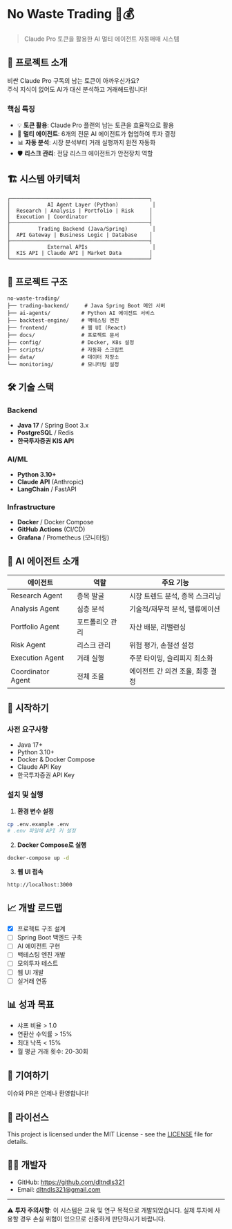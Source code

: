 # No Waste Trading 🤖💰

> Claude Pro 토큰을 활용한 AI 멀티 에이전트 자동매매 시스템

## 🎯 프로젝트 소개

비싼 Claude Pro 구독의 남는 토큰이 아까우신가요?  
주식 지식이 없어도 AI가 대신 분석하고 거래해드립니다!

### 핵심 특징
- 💡 **토큰 활용**: Claude Pro 플랜의 남는 토큰을 효율적으로 활용
- 🤖 **멀티 에이전트**: 6개의 전문 AI 에이전트가 협업하여 투자 결정
- 📊 **자동 분석**: 시장 분석부터 거래 실행까지 완전 자동화
- 🛡️ **리스크 관리**: 전담 리스크 에이전트가 안전장치 역할

## 🏗️ 시스템 아키텍처

```
┌─────────────────────────────────────────────┐
│            AI Agent Layer (Python)           │
│  Research | Analysis | Portfolio | Risk     │
│  Execution | Coordinator                    │
├─────────────────────────────────────────────┤
│         Trading Backend (Java/Spring)        │
│  API Gateway | Business Logic | Database    │
├─────────────────────────────────────────────┤
│            External APIs                     │
│  KIS API | Claude API | Market Data         │
└─────────────────────────────────────────────┘
```

## 📁 프로젝트 구조

```
no-waste-trading/
├── trading-backend/     # Java Spring Boot 메인 서버
├── ai-agents/          # Python AI 에이전트 서비스
├── backtest-engine/    # 백테스팅 엔진
├── frontend/           # 웹 UI (React)
├── docs/               # 프로젝트 문서
├── config/             # Docker, K8s 설정
├── scripts/            # 자동화 스크립트
├── data/               # 데이터 저장소
└── monitoring/         # 모니터링 설정
```

## 🛠 기술 스택

### Backend
- **Java 17** / Spring Boot 3.x
- **PostgreSQL** / Redis
- **한국투자증권 KIS API**

### AI/ML
- **Python 3.10+**
- **Claude API** (Anthropic)
- **LangChain** / FastAPI

### Infrastructure
- **Docker** / Docker Compose
- **GitHub Actions** (CI/CD)
- **Grafana** / Prometheus (모니터링)

## 🤖 AI 에이전트 소개

| 에이전트 | 역할 | 주요 기능 |
|---------|------|-----------|
| Research Agent | 종목 발굴 | 시장 트렌드 분석, 종목 스크리닝 |
| Analysis Agent | 심층 분석 | 기술적/재무적 분석, 밸류에이션 |
| Portfolio Agent | 포트폴리오 관리 | 자산 배분, 리밸런싱 |
| Risk Agent | 리스크 관리 | 위험 평가, 손절선 설정 |
| Execution Agent | 거래 실행 | 주문 타이밍, 슬리피지 최소화 |
| Coordinator Agent | 전체 조율 | 에이전트 간 의견 조율, 최종 결정 |

## 🚀 시작하기

### 사전 요구사항
- Java 17+
- Python 3.10+
- Docker & Docker Compose
- Claude API Key
- 한국투자증권 API Key

### 설치 및 실행

1. **환경 변수 설정**
```bash
cp .env.example .env
# .env 파일에 API 키 설정
```

2. **Docker Compose로 실행**
```bash
docker-compose up -d
```

3. **웹 UI 접속**
```
http://localhost:3000
```

## 📈 개발 로드맵

- [x] 프로젝트 구조 설계
- [ ] Spring Boot 백엔드 구축
- [ ] AI 에이전트 구현
- [ ] 백테스팅 엔진 개발
- [ ] 모의투자 테스트
- [ ] 웹 UI 개발
- [ ] 실거래 연동

## 📊 성과 목표

- 샤프 비율 > 1.0
- 연환산 수익률 > 15%
- 최대 낙폭 < 15%
- 월 평균 거래 횟수: 20-30회

## 🤝 기여하기

이슈와 PR은 언제나 환영합니다!

## 📄 라이선스

This project is licensed under the MIT License - see the [LICENSE](LICENSE) file for details.

## 👨‍💻 개발자

- GitHub: https://github.com/dltndls321
- Email: dltndls321@gmail.com

---

**⚠️ 투자 주의사항**: 이 시스템은 교육 및 연구 목적으로 개발되었습니다. 실제 투자에 사용할 경우 손실 위험이 있으므로 신중하게 판단하시기 바랍니다.